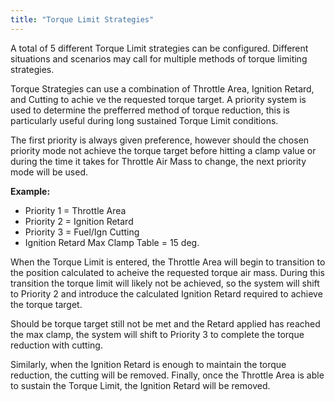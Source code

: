 ```yaml
---
title: "Torque Limit Strategies"
---
```


A total of 5 different Torque Limit strategies can be configured. Different situations and scenarios may call for multiple methods of torque limiting strategies.

Torque Strategies can use a combination of Throttle Area, Ignition Retard, and Cutting to achie ve the requested torque target. A priority system is used to determine the prefferred method of torque reduction, this is particularly useful during long sustained Torque Limit conditions.

The first priority is always given preference, however should the chosen priority mode not achieve the torque target before hitting a clamp value or during the time it takes for Throttle Air Mass to change, the next priority mode will be used.

**Example:**
 - Priority 1 = Throttle Area
 - Priority 2 = Ignition Retard
 - Priority 3 = Fuel/Ign Cutting
 - Ignition Retard Max Clamp Table = 15 deg.

When the Torque Limit is entered, the Throttle Area will begin to transition to the position calculated to acheive the requested torque air mass. During this transition the torque limit will likely not be achieved, so the system will shift to Priority 2 and introduce the calculated Ignition Retard required to achieve the torque target.

Should be torque target still not be met and the Retard applied has reached the max clamp, the system will shift to Priority 3 to complete the torque reduction with cutting.

Similarly, when the Ignition Retard is enough to maintain the torque reduction, the cutting will be removed. Finally, once the Throttle Area is able to sustain the Torque Limit, the Ignition Retard will be removed.
